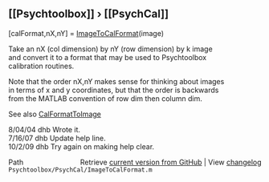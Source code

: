 ## [[Psychtoolbox]] &#8250; [[PsychCal]]

[calFormat,nX,nY] = [ImageToCalFormat](ImageToCalFormat)(image)  
  
Take an nX (col dimension) by nY (row dimension) by k image  
and convert it to a format that may be used to Psychtoolbox  
calibration routines.  
  
Note that the order nX,nY makes sense for thinking about images  
in terms of x and y coordinates, but that the order is backwards  
from the MATLAB convention of row dim then column dim.  
  
See also [CalFormatToImage](CalFormatToImage)  
  
8/04/04  dhb  Wrote it.  
7/16/07  dhb  Update help line.  
10/2/09  dhb  Try again on making help clear.  




<div class="code_header" style="text-align:right;">
  <span style="float:left;">Path&nbsp;&nbsp;</span> <span class="counter">Retrieve <a href=
  "https://raw.github.com/Psychtoolbox-3/Psychtoolbox-3/beta/Psychtoolbox/PsychCal/ImageToCalFormat.m">current version from GitHub</a> | View <a href=
  "https://github.com/Psychtoolbox-3/Psychtoolbox-3/commits/beta/Psychtoolbox/PsychCal/ImageToCalFormat.m">changelog</a></span>
</div>
<div class="code">
  <code>Psychtoolbox/PsychCal/ImageToCalFormat.m</code>
</div>

